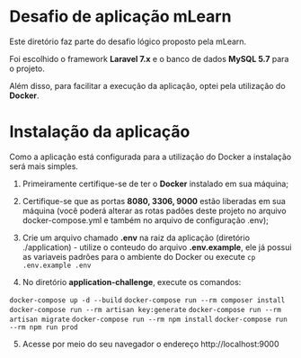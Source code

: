 # Desafio de aplicação mLearn

Este diretório faz parte do desafio lógico proposto pela mLearn.

Foi escolhido o framework **Laravel 7.x** e o banco de dados **MySQL 5.7** para o projeto.

Além disso, para facilitar a execução da aplicação, optei pela utilização do **Docker**.

# Instalação da aplicação

Como a aplicação está configurada para a utilização do Docker a instalação será mais simples.
1. Primeiramente certifique-se de ter o **Docker** instalado em sua máquina;

2. Certifique-se que as portas **8080, 3306, 9000** estão liberadas em sua máquina (você poderá alterar as rotas padões deste projeto no arquivo docker-compose.yml e também no arquivo de configuração .env);
3. Crie um arquivo chamado **.env** na raiz da aplicação (diretório ./application) - utilize o conteudo do arquivo **.env.example**, ele já possui as variaveis padrões para o ambiente do Docker ou execute `cp .env.example .env`

4. No diretório **application-challenge**, execute os comandos:

`docker-compose up -d --build`
`docker-compose run --rm composer install`
`docker-compose run --rm artisan key:generate`
`docker-compose run --rm artisan migrate`
`docker-compose run --rm npm install`
`docker-compose run --rm npm run prod`

5. Acesse por meio do seu navegador o endereço http://localhost:9000
